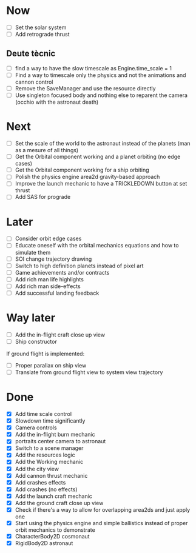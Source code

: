 
# Now

- [ ] Set the solar system
- [ ] Add retrograde thrust

## Deute tècnic
- [ ] find a way to have the slow timescale as Engine.time_scale = 1
- [ ] Find a way to timescale only the physics and not the animations and cannon control
- [ ] Remove the SaveManager and use the resource directly
- [ ] Use singleton focused body and nothing else to reparent the camera (occhio with the astronaut death)

# Next

- [ ] Set the scale of the world to the astronaut instead of the planets (man as a mesure of all things)
- [ ] Get the Orbital component working and a planet orbiting (no edge cases)
- [ ] Get the Orbital component working for a ship orbiting
- [ ] Polish the physics engine area2d gravity-based approach
- [ ] Improve the launch mechanic to have a TRICKLEDOWN button at set thrust
- [ ] Add SAS for prograde

# Later

- [ ] Consider orbit edge cases
- [ ] Educate oneself with the orbital mechanics equations and how to simulate them
- [ ] SOI change trajectory drawing
- [ ] Switch to high definition planets instead of pixel art
- [ ] Game achievements and/or contracts
- [ ] Add rich man life highlights
- [ ] Add rich man side-effects
- [ ] Add successful landing feedback

# Way later

- [ ] Add the in-flight craft close up view
- [ ] Ship constructor

If ground flight is implemented:

- [ ] Proper parallax on ship view
- [ ] Translate from ground flight view to system view trajectory

# Done

- [x] Add time scale control
- [x] Slowdown time significantly
- [x] Camera controls
- [x] Add the in-flight burn mechanic
- [x] portraits center camera to astronaut
- [x] Switch to a scene manager
- [x] Add the resources logic
- [x] Add the Working mechanic
- [x] Add the city view
- [x] Add cannon thrust mechanic
- [x] Add crashes effects
- [x] Add crashes (no effects)
- [x] Add the launch craft mechanic
- [x] Add the ground craft close up view
- [x] Check if there's a way to allow for overlapping area2ds and just apply one
- [x] Start using the physics engine and simple ballistics instead of proper orbit mechanics to demonstrate
- [x] CharacterBody2D cosmonaut
- [x] RigidBody2D astronaut
